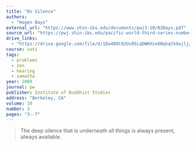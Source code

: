 ```yaml
---
title: "On Silence"
authors:
  - "Hogen Bays"
external_url: "https://www.shin-ibs.edu/documents/pwj3-10/02Bays.pdf"
source_url: "https://pwj.shin-ibs.edu/pacific-world-third-series-number-10-fall-2008"
drive_links:
  - "https://drive.google.com/file/d/1Da40Ot92Uv05LqDWKHieONqhqtkXwjlj/view?usp=sharing"
course: sati
tags:
  - problems
  - zen
  - hearing
  - samatha
year: 2008
journal: pw
publisher: Institute of Buddhist Studies
address: "Berkeley, CA"
volume: 10
number: 3
pages: "3--7"
---
```


> The deep silence that is underneath all things is always present,
always available.
